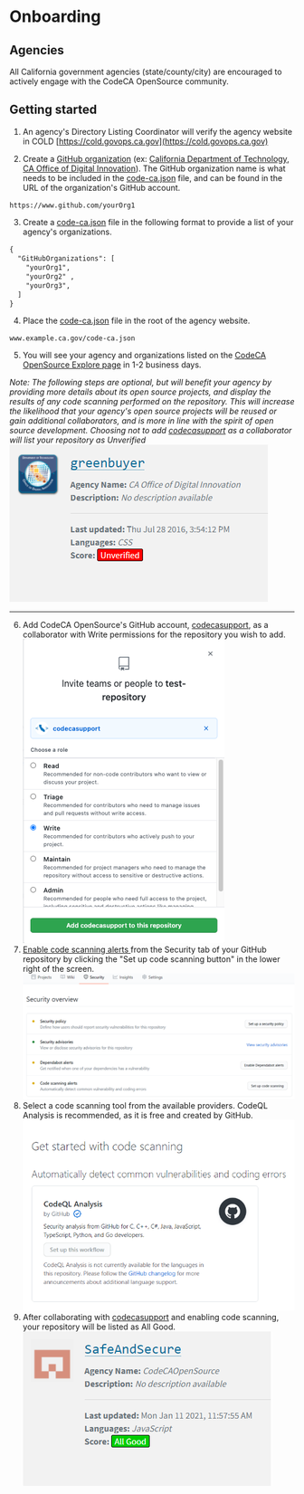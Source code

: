 # Onboarding
## Agencies
All California government agencies (state/county/city) are encouraged to actively engage with the CodeCA OpenSource community.
 
## Getting started 
1) An agency's Directory Listing Coordinator will verify the agency website in COLD [https://cold.govops.ca.gov](https://cold.govops.ca.gov)  

2) Create a [GitHub organization](https://docs.github.com/en/github/setting-up-and-managing-organizations-and-teams/about-organizations) (ex: [California Department of Technology](https://github.com/CDTgithub), [CA Office of Digital Innovation](https://github.com/Office-of-Digital-Innovation/)).
  The GitHub organization name is what needs to be included in the [code-ca.json](https://codecaopensource-playbook.readthedocs.io/en/latest/workflow/#codejson) file, and can be found in the URL of the organization's GitHub account.
```
https://www.github.com/yourOrg1
```


3) Create a [code-ca.json](https://codecaopensource-playbook.readthedocs.io/en/latest/workflow/#codejson) file in the following format to provide a list of your agency's organizations.
```
{ 
  "GitHubOrganizations": [ 
    "yourOrg1", 
    "yourOrg2" ,
    "yourOrg3",
  ] 
}
```
 

4) Place the [code-ca.json](https://codecaopensource-playbook.readthedocs.io/en/latest/workflow/#codejson) file in the root of the agency website.   
```
www.example.ca.gov/code-ca.json
```

5) You will see your agency and organizations listed on the [CodeCA OpenSource Explore page](https://as-cdt-pub-codeca-ww-p-001-uat.azurewebsites.net/Explore) in 1-2 business days.

_Note: The following steps are optional, but will benefit your agency by providing more details about its open source projects, and display the results of any code scanning performed on the repository. This will increase the likelihood that your agency's open source projects will be reused or gain additional collaborators, and is more in line with the spirit of open source development. Choosing not to add [codecasupport](https://github.com/codecasupport) as a collaborator will list your repository as Unverified_
![Unverifed example](img/unverified.png)  
___
6) Add CodeCA OpenSource's GitHub account, [codecasupport](https://github.com/codecasupport), as a collaborator with Write permissions for the repository you wish to add. 
![Give write access](img/collaborator.png)  
7) [Enable code scanning alerts ](https://docs.github.com/en/github/finding-security-vulnerabilities-and-errors-in-your-code/about-code-scanning) from the Security tab of your GitHub repository by clicking the "Set up code scanning button" in the lower right of the screen.  
![Set up code scanning](img/code-scanning.png)  
8) Select a code scanning tool from the available providers. CodeQL Analysis is recommended, as it is free and created by GitHub.  
![Choose scanning tool](img/code-ql.png)  
9) After collaborating with [codecasupport](https://github.com/codecasupport) and enabling code scanning, your repository will be listed as All Good.  
![All good example](img/all-good.png)  

